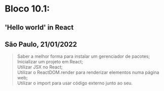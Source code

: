 # Bloco 10.1:

## 'Hello world' in React
## São Paulo, 21/01/2022

> Saber a melhor forma para instalar um gerenciador de pacotes;\
> Inicializar um projeto em React;\
> Utilizar JSX no React;\
> Utilizar o ReactDOM.render para renderizar elementos numa página web;\
> Utilizar o import para usar código externo junto ao seu.